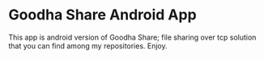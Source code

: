 # Goodha Share Android App

This app is android version of Goodha Share; file sharing over tcp solution that you can find among my repositories. Enjoy. 
